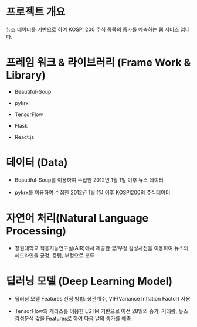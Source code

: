 # 프로젝트 개요
뉴스 데이터를 기반으로 하여 KOSPI 200 주식 종목의 종가를 예측하는 웹 서비스 입니다.

# 프레임 워크 & 라이브러리 (Frame Work & Library)

* Beautiful-Soup

* pykrx

* TensorFlow

* Flask

* React.js

# 데이터 (Data)

  * Beautiful-Soup를 이용하여 수집한 2012년 1월 1일 이후 뉴스 데이터
  
  * pykrx를 이용하여 수집한 2012년 1월 1일 이후 KOSPI200의 주식데이터
  
# 자연어 처리(Natural Language Processing)

* 창원대학교 적응지능연구실(AIR)에서 제공한 긍/부정 감성사전을 이용하여 뉴스의 헤드라인을 긍정, 중립, 부정으로 분류

  
# 딥러닝 모델 (Deep Learning Model)
 
* 딥러닝 모델 Features 선정 방법: 상관계수, VIF(Variance Inflation Factor) 사용

* TensorFlow의 케라스를 이용한 LSTM 기반으로 이전 28일의 종가, 거래량, 뉴스 감성분석 값을 Features로 하여 다음 날의 종가를 예측


